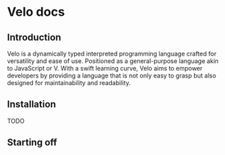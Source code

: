# Velo docs

## Introduction

Velo is a dynamically typed interpreted programming language crafted for versatility and ease of use. Positioned as a general-purpose language akin to JavaScript or V. With a swift learning curve, Velo aims to empower developers by providing a language that is not only easy to grasp but also designed for maintainability and readability.

## Installation

TODO

## Starting off
